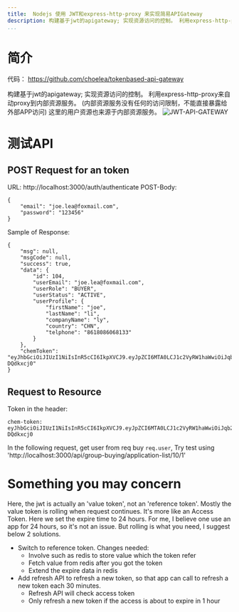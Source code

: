 ```yaml
---
title:  Nodejs 使用 JWT和express-http-proxy 来实现简易APIGateway
description: 构建基于jwt的apigateway; 实现资源访问的控制。 利用express-http-proxy来自动proxy到内部资源服务。 (内部资源服务没有任何的访问限制，不能直接暴露给外部APP访问) 这里的用户资源也来源于内部资源服务。
...
```

# 简介
代码：  https://github.com/choelea/tokenbased-api-gateway

构建基于jwt的apigateway; 实现资源访问的控制。 利用express-http-proxy来自动proxy到内部资源服务。 (内部资源服务没有任何的访问限制，不能直接暴露给外部APP访问)
这里的用户资源也来源于内部资源服务。
![JWT-API-GATEWAY](http://tech.jiu-shu.com/Micro-Services/JWT-API-GATEWAY.jpg)
# 测试API
## POST Request for an token
URL: http://localhost:3000/auth/authenticate
POST-Body:
```
{
    "email": "joe.lea@foxmail.com",
    "password": "123456"
}
```
Sample of Response:
```
{
    "msg": null,
    "msgCode": null,
    "success": true,
    "data": {
        "id": 104,
        "userEmail": "joe.lea@foxmail.com",
        "userRole": "BUYER",
        "userStatus": "ACTIVE",
        "userProfile": {
            "firstName": "joe",
            "lastName": "li",
            "companyName": "ly",
            "country": "CHN",
            "telphone": "8618086068133"
        }
    },
    "chemToken": "eyJhbGciOiJIUzI1NiIsInR5cCI6IkpXVCJ9.eyJpZCI6MTA0LCJ1c2VyRW1haWwiOiJqb2UubGlAb2tjaGVtLmNvbSIsInVzZXJSb2xlIjoiQlVZRVIiLCJ1c2VyU3RhdHVzIjoiQUNUSVZFIiwidXNlclByb2ZpbGUiOnsiZmlyc3ROYW1lIjoiam9lIiwibGFzdE5hbWUiOiJsaSIsImNvbXBhbnlOYW1lIjoibHkiLCJjb3VudHJ5IjoiQ0hOIiwidGVscGhvbmUiOiI4NjE4MDg2MDY4MTMzIn0sImlhdCI6MTUyNTg0NjA2NCwiZXhwIjoxNTI1OTMyNDY0fQ.hIQFv71SHMX2Vd5RPD8ir08LIVeaveZEoN-DQdkxcj0"
}
```

## Request to Resource
Token in the header:
```
chem-token:  eyJhbGciOiJIUzI1NiIsInR5cCI6IkpXVCJ9.eyJpZCI6MTA0LCJ1c2VyRW1haWwiOiJqb2UubGlAb2tjaGVtLmNvbSIsInVzZXJSb2xlIjoiQlVZRVIiLCJ1c2VyU3RhdHVzIjoiQUNUSVZFIiwidXNlclByb2ZpbGUiOnsiZmlyc3ROYW1lIjoiam9lIiwibGFzdE5hbWUiOiJsaSIsImNvbXBhbnlOYW1lIjoibHkiLCJjb3VudHJ5IjoiQ0hOIiwidGVscGhvbmUiOiI4NjE4MDg2MDY4MTMzIn0sImlhdCI6MTUyNTg0NjA2NCwiZXhwIjoxNTI1OTMyNDY0fQ.hIQFv71SHMX2Vd5RPD8ir08LIVeaveZEoN-DQdkxcj0
```
In the following request, get user from req buy `req.user`, Try test using 'http://localhost:3000/api/group-buying/application-list/10/1'

# Something you may concern
Here, the jwt is actually an 'value token', not an 'reference token'. Mostly the value token is rolling when request continues. It's more like an 
Access Token. Here we set the expire time to 24 hours. For me, I believe one use an app for 24 hours, so it's not an issue. But rolling is what you need, I suggest below 2 solutions.
 -  Switch to reference token. Changes needed:
    -  Involve such as redis to store value which the token refer
    -  Fetch value from redis after you got the token 
    -  Extend the expire data in redis
 -  Add refresh API to refresh a new token, so that app can call to refresh a new token each 30 minutes.
    -  Refresh API will check access token
    -  Only refresh a new token if the access is about to expire in 1 hour
